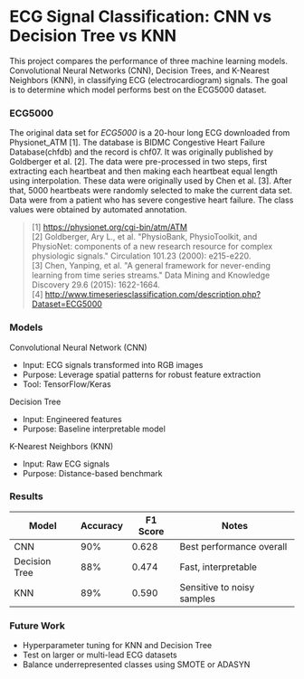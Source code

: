 # ECG Signal Classification: CNN vs Decision Tree vs KNN

This project compares the performance of three machine learning models. Convolutional Neural Networks (CNN), Decision Trees, and K-Nearest Neighbors (KNN), in classifying ECG (electrocardiogram) signals. The goal is to determine which model performs best on the ECG5000 dataset.


### ECG5000 
The original data set for *ECG5000* is a 20-hour long ECG downloaded from Physionet_ATM [1]. The database is BIDMC Congestive Heart Failure Database(chfdb) and the record is chf07. It was originally published by Goldberger et al. [2]. The data were pre-processed in two steps, first extracting each heartbeat and then making each heartbeat equal length using interpolation. These data were originally used by Chen et al. [3]. After that, 5000 heartbeats were randomly selected to make the current data set. Data were from a patient who has severe congestive heart failure. The class values were obtained by automated annotation.

>[1] https://physionet.org/cgi-bin/atm/ATM  
>[2] Goldberger, Ary L., et al. "PhysioBank, PhysioToolkit, and PhysioNet: components of a new research resource for complex physiologic signals." Circulation 101.23 (2000): e215-e220.  
>[3] Chen, Yanping, et al. "A general framework for never-ending learning from time series streams." Data Mining and Knowledge Discovery 29.6 (2015): 1622-1664.  
>[4] http://www.timeseriesclassification.com/description.php?Dataset=ECG5000

### Models
Convolutional Neural Network (CNN)
- Input: ECG signals transformed into RGB images
- Purpose: Leverage spatial patterns for robust feature extraction
- Tool: TensorFlow/Keras

Decision Tree
- Input: Engineered features
- Purpose: Baseline interpretable model

K-Nearest Neighbors (KNN)
- Input: Raw ECG signals 
- Purpose: Distance-based benchmark

### Results
| Model         | Accuracy | F1 Score | Notes                      |
| ------------- | -------- | -------- | -------------------------- |
| CNN           | 90%    | 0.628    | Best performance overall   |
| Decision Tree | 88%    | 0.474    | Fast, interpretable        |
| KNN           | 89%    | 0.590    | Sensitive to noisy samples |

### Future Work
- Hyperparameter tuning for KNN and Decision Tree
- Test on larger or multi-lead ECG datasets
- Balance underrepresented classes using SMOTE or ADASYN
